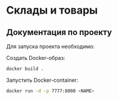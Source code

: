 # Склады и товары

## Документация по проекту

Для запуска проекта необходимо:

Создать Docker-образ:

```bash
docker build .
```

Запустить Docker-container:

```bash
docker run -d -p 7777:8000 <NAME>
```
